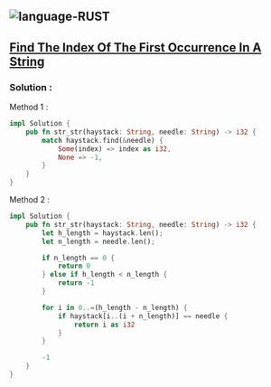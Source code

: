 ![language-RUST](https://img.shields.io/badge/%20-RUST-8d4004?style=for-the-badge&logo=RUST)
---

## [Find The Index Of The First Occurrence In A String](https://leetcode.com/problems/find-the-index-of-the-first-occurrence-in-a-string)

### Solution :

Method 1 :
```rust
impl Solution {
    pub fn str_str(haystack: String, needle: String) -> i32 {
        match haystack.find(&needle) {
            Some(index) => index as i32,
            None => -1,
        }
    }
}
```

Method 2 :
```rust
impl Solution {
    pub fn str_str(haystack: String, needle: String) -> i32 {
        let h_length = haystack.len();
        let n_length = needle.len();

        if n_length == 0 {
            return 0
        } else if h_length < n_length {
            return -1
        }

        for i in 0..=(h_length - n_length) {
            if haystack[i..(i + n_length)] == needle {
                return i as i32
            }
        }

        -1
    }
}
```
